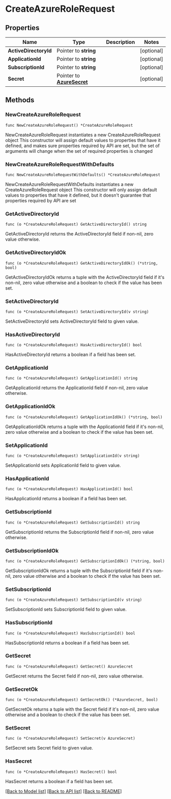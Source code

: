# CreateAzureRoleRequest

## Properties

Name | Type | Description | Notes
------------ | ------------- | ------------- | -------------
**ActiveDirectoryId** | Pointer to **string** |  | [optional] 
**ApplicationId** | Pointer to **string** |  | [optional] 
**SubscriptionId** | Pointer to **string** |  | [optional] 
**Secret** | Pointer to [**AzureSecret**](AzureSecret.md) |  | [optional] 

## Methods

### NewCreateAzureRoleRequest

`func NewCreateAzureRoleRequest() *CreateAzureRoleRequest`

NewCreateAzureRoleRequest instantiates a new CreateAzureRoleRequest object
This constructor will assign default values to properties that have it defined,
and makes sure properties required by API are set, but the set of arguments
will change when the set of required properties is changed

### NewCreateAzureRoleRequestWithDefaults

`func NewCreateAzureRoleRequestWithDefaults() *CreateAzureRoleRequest`

NewCreateAzureRoleRequestWithDefaults instantiates a new CreateAzureRoleRequest object
This constructor will only assign default values to properties that have it defined,
but it doesn't guarantee that properties required by API are set

### GetActiveDirectoryId

`func (o *CreateAzureRoleRequest) GetActiveDirectoryId() string`

GetActiveDirectoryId returns the ActiveDirectoryId field if non-nil, zero value otherwise.

### GetActiveDirectoryIdOk

`func (o *CreateAzureRoleRequest) GetActiveDirectoryIdOk() (*string, bool)`

GetActiveDirectoryIdOk returns a tuple with the ActiveDirectoryId field if it's non-nil, zero value otherwise
and a boolean to check if the value has been set.

### SetActiveDirectoryId

`func (o *CreateAzureRoleRequest) SetActiveDirectoryId(v string)`

SetActiveDirectoryId sets ActiveDirectoryId field to given value.

### HasActiveDirectoryId

`func (o *CreateAzureRoleRequest) HasActiveDirectoryId() bool`

HasActiveDirectoryId returns a boolean if a field has been set.

### GetApplicationId

`func (o *CreateAzureRoleRequest) GetApplicationId() string`

GetApplicationId returns the ApplicationId field if non-nil, zero value otherwise.

### GetApplicationIdOk

`func (o *CreateAzureRoleRequest) GetApplicationIdOk() (*string, bool)`

GetApplicationIdOk returns a tuple with the ApplicationId field if it's non-nil, zero value otherwise
and a boolean to check if the value has been set.

### SetApplicationId

`func (o *CreateAzureRoleRequest) SetApplicationId(v string)`

SetApplicationId sets ApplicationId field to given value.

### HasApplicationId

`func (o *CreateAzureRoleRequest) HasApplicationId() bool`

HasApplicationId returns a boolean if a field has been set.

### GetSubscriptionId

`func (o *CreateAzureRoleRequest) GetSubscriptionId() string`

GetSubscriptionId returns the SubscriptionId field if non-nil, zero value otherwise.

### GetSubscriptionIdOk

`func (o *CreateAzureRoleRequest) GetSubscriptionIdOk() (*string, bool)`

GetSubscriptionIdOk returns a tuple with the SubscriptionId field if it's non-nil, zero value otherwise
and a boolean to check if the value has been set.

### SetSubscriptionId

`func (o *CreateAzureRoleRequest) SetSubscriptionId(v string)`

SetSubscriptionId sets SubscriptionId field to given value.

### HasSubscriptionId

`func (o *CreateAzureRoleRequest) HasSubscriptionId() bool`

HasSubscriptionId returns a boolean if a field has been set.

### GetSecret

`func (o *CreateAzureRoleRequest) GetSecret() AzureSecret`

GetSecret returns the Secret field if non-nil, zero value otherwise.

### GetSecretOk

`func (o *CreateAzureRoleRequest) GetSecretOk() (*AzureSecret, bool)`

GetSecretOk returns a tuple with the Secret field if it's non-nil, zero value otherwise
and a boolean to check if the value has been set.

### SetSecret

`func (o *CreateAzureRoleRequest) SetSecret(v AzureSecret)`

SetSecret sets Secret field to given value.

### HasSecret

`func (o *CreateAzureRoleRequest) HasSecret() bool`

HasSecret returns a boolean if a field has been set.


[[Back to Model list]](../README.md#documentation-for-models) [[Back to API list]](../README.md#documentation-for-api-endpoints) [[Back to README]](../README.md)


